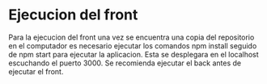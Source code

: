 # Ejecucion del front
Para la ejecucion del front una vez se encuentra una copia del repositorio en el computador es necesario ejecutar los comandos npm install seguido de npm start para ejecutar la aplicacion. Esta se desplegara en el localhost escuchando el puerto 3000. Se recomienda ejecutar el back antes de ejecutar el front.
